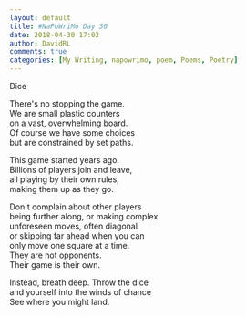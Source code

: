 ```yaml
---  
layout: default  
title: #NaPoWriMo Day 30  
date: 2018-04-30 17:02  
author: DavidRL  
comments: true  
categories: [My Writing, napowrimo, poem, Poems, Poetry]  
---  
```

Dice  
  
There's no stopping the game.  
We are small plastic counters  
on a vast, overwhelming board.  
Of course we have some choices  
but are constrained by set paths.  
  
This game started years ago.  
Billions of players join and leave,  
all playing by their own rules,  
making them up as they go.  
  
Don't complain about other players  
being further along, or making complex  
unforeseen moves, often diagonal  
or skipping far ahead when you can  
only move one square at a time.  
They are not opponents.  
Their game is their own.  
  
Instead, breath deep. Throw the dice  
and yourself into the winds of chance  
See where you might land.  
  